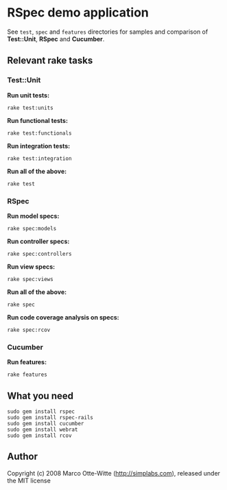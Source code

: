 # RSpec demo application

See <code>test</code>, <code>spec</code> and <code>features</code> directories for samples and comparison of **Test::Unit**, **RSpec** and **Cucumber**.

## Relevant rake tasks

### Test::Unit

**Run unit tests:**

    rake test:units

**Run functional tests:**

    rake test:functionals

**Run integration tests:**

    rake test:integration

**Run all of the above:**

    rake test

### RSpec

**Run model specs:**

    rake spec:models

**Run controller specs:**

    rake spec:controllers

**Run view specs:**

    rake spec:views

**Run all of the above:**

    rake spec

**Run code coverage analysis on specs:**

    rake spec:rcov

### Cucumber

**Run features:**

    rake features


## What you need

    sudo gem install rspec
    sudo gem install rspec-rails
    sudo gem install cucumber
    sudo gem install webrat
    sudo gem install rcov

## Author

Copyright (c) 2008 Marco Otte-Witte (http://simplabs.com), released under the MIT license